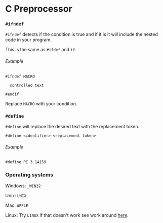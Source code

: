 # C Preprocessor

### `#ifndef`

`#ifndef` detects if the condition is true and if it is it will include the nested code in your program.

This is the same as `#ifdef` and `if`.

###### Example
```
#ifndef MACRO

  controlled text

#endif
```

Replace `MACRO` with your condition.

### `#define`

`#define` will replace the desired text with the replacement token.

```
#define <identifier> <replacement token>
```

###### Example
```
#define PI 3.14159
```

### Operating systems

Windows: `_WIN32`

Unix: `UNIX`

Mac: `APPLE`

Linux: Try `LINUX` if that doesn't work see work around [here](http://www.openguru.com/2009/04/cmake-detecting-platformoperating.html).
